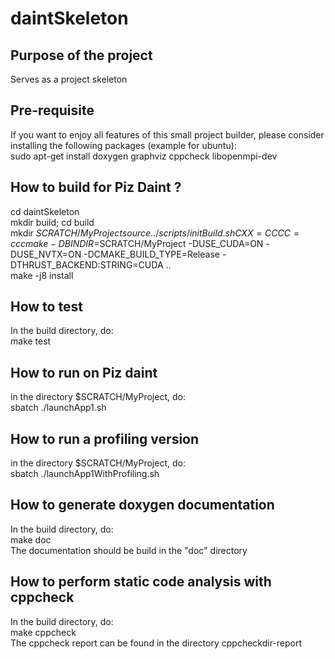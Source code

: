 # daintSkeleton

## Purpose of the project
Serves as a project skeleton

## Pre-requisite
If you want to enjoy all features of this small project builder, please consider installing the following packages (example for ubuntu):  
sudo apt-get install doxygen graphviz cppcheck libopenmpi-dev

## How to build for Piz Daint ?
cd daintSkeleton  
mkdir build; cd build  
mkdir $SCRATCH/MyProject  
source ../scripts/initBuild.sh  
CXX=CC CC=cc cmake -DBINDIR=$SCRATCH/MyProject -DUSE_CUDA=ON -DUSE_NVTX=ON -DCMAKE_BUILD_TYPE=Release -DTHRUST_BACKEND:STRING=CUDA ..  
make -j8 install  

## How to test
In the build directory, do:  
make test  

## How to run on Piz daint
in the directory  $SCRATCH/MyProject, do:  
sbatch ./launchApp1.sh

## How to run a profiling version
in the directory  $SCRATCH/MyProject, do:  
sbatch ./launchApp1WithProfiling.sh

## How to generate doxygen documentation
In the build directory, do:  
make doc  
The documentation should be build in the "doc" directory

## How to perform static code analysis with cppcheck
In the build directory, do:  
make cppcheck  
The cppcheck report can be found in the directory cppcheckdir-report
